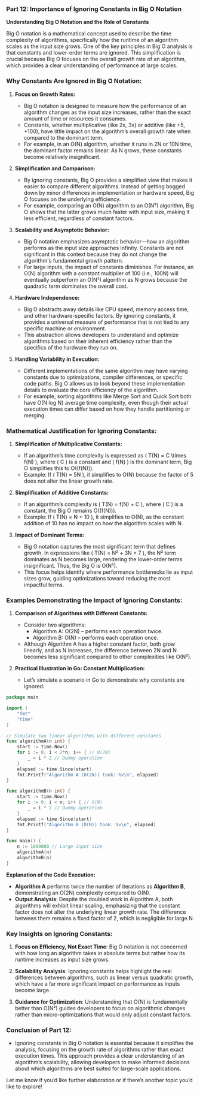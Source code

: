 ### **Part 12: Importance of Ignoring Constants in Big O Notation**

**Understanding Big O Notation and the Role of Constants**

Big O notation is a mathematical concept used to describe the time complexity of algorithms, specifically how the runtime of an algorithm scales as the input size grows. One of the key principles in Big O analysis is that constants and lower-order terms are ignored. This simplification is crucial because Big O focuses on the overall growth rate of an algorithm, which provides a clear understanding of performance at large scales.

### **Why Constants Are Ignored in Big O Notation:**

1. **Focus on Growth Rates:**
   - Big O notation is designed to measure how the performance of an algorithm changes as the input size increases, rather than the exact amount of time or resources it consumes.
   - Constants, whether multiplicative (like 2x, 3x) or additive (like +5, +100), have little impact on the algorithm’s overall growth rate when compared to the dominant term.
   - For example, in an O(N) algorithm, whether it runs in 2N or 10N time, the dominant factor remains linear. As N grows, these constants become relatively insignificant.

2. **Simplification and Comparison:**
   - By ignoring constants, Big O provides a simplified view that makes it easier to compare different algorithms. Instead of getting bogged down by minor differences in implementation or hardware speed, Big O focuses on the underlying efficiency.
   - For example, comparing an O(N) algorithm to an O(N²) algorithm, Big O shows that the latter grows much faster with input size, making it less efficient, regardless of constant factors.

3. **Scalability and Asymptotic Behavior:**
   - Big O notation emphasizes asymptotic behavior—how an algorithm performs as the input size approaches infinity. Constants are not significant in this context because they do not change the algorithm's fundamental growth pattern.
   - For large inputs, the impact of constants diminishes. For instance, an O(N) algorithm with a constant multiplier of 100 (i.e., 100N) will eventually outperform an O(N²) algorithm as N grows because the quadratic term dominates the overall cost.

4. **Hardware Independence:**
   - Big O abstracts away details like CPU speed, memory access time, and other hardware-specific factors. By ignoring constants, it provides a universal measure of performance that is not tied to any specific machine or environment.
   - This abstraction allows developers to understand and optimize algorithms based on their inherent efficiency rather than the specifics of the hardware they run on.

5. **Handling Variability in Execution:**
   - Different implementations of the same algorithm may have varying constants due to optimizations, compiler differences, or specific code paths. Big O allows us to look beyond these implementation details to evaluate the core efficiency of the algorithm.
   - For example, sorting algorithms like Merge Sort and Quick Sort both have O(N log N) average time complexity, even though their actual execution times can differ based on how they handle partitioning or merging.

### **Mathematical Justification for Ignoring Constants:**

1. **Simplification of Multiplicative Constants:**
   - If an algorithm’s time complexity is expressed as \( T(N) = C \times f(N) \), where \( C \) is a constant and \( f(N) \) is the dominant term, Big O simplifies this to O(\(f(N)\)).
   - Example: If \( T(N) = 5N \), it simplifies to O(N) because the factor of 5 does not alter the linear growth rate.

2. **Simplification of Additive Constants:**
   - If an algorithm’s complexity is \( T(N) = f(N) + C \), where \( C \) is a constant, the Big O remains O(\(f(N)\)).
   - Example: If \( T(N) = N + 10 \), it simplifies to O(N), as the constant addition of 10 has no impact on how the algorithm scales with N.

3. **Impact of Dominant Terms:**
   - Big O notation captures the most significant term that defines growth. In expressions like \( T(N) = N² + 3N + 7 \), the N² term dominates as N becomes large, rendering the lower-order terms insignificant. Thus, the Big O is O(N²).
   - This focus helps identify where performance bottlenecks lie as input sizes grow, guiding optimizations toward reducing the most impactful terms.

### **Examples Demonstrating the Impact of Ignoring Constants:**

1. **Comparison of Algorithms with Different Constants:**
   - Consider two algorithms:
     - Algorithm A: O(2N) – performs each operation twice.
     - Algorithm B: O(N) – performs each operation once.
   - Although Algorithm A has a higher constant factor, both grow linearly, and as N increases, the difference between 2N and N becomes less significant compared to other complexities like O(N²).

2. **Practical Illustration in Go: Constant Multiplication:**
   - Let’s simulate a scenario in Go to demonstrate why constants are ignored:

```go
package main

import (
    "fmt"
    "time"
)

// Simulate two linear algorithms with different constants
func algorithmA(n int) {
    start := time.Now()
    for i := 0; i < 2*n; i++ { // O(2N)
        _ = i * 2 // Dummy operation
    }
    elapsed := time.Since(start)
    fmt.Printf("Algorithm A (O(2N)) took: %v\n", elapsed)
}

func algorithmB(n int) {
    start := time.Now()
    for i := 0; i < n; i++ { // O(N)
        _ = i * 2 // Dummy operation
    }
    elapsed := time.Since(start)
    fmt.Printf("Algorithm B (O(N)) took: %v\n", elapsed)
}

func main() {
    n := 1000000 // Large input size
    algorithmA(n)
    algorithmB(n)
}
```

**Explanation of the Code Execution:**
- **Algorithm A** performs twice the number of iterations as **Algorithm B**, demonstrating an O(2N) complexity compared to O(N).
- **Output Analysis**: Despite the doubled work in Algorithm A, both algorithms will exhibit linear scaling, emphasizing that the constant factor does not alter the underlying linear growth rate. The difference between them remains a fixed factor of 2, which is negligible for large N.

### **Key Insights on Ignoring Constants:**

1. **Focus on Efficiency, Not Exact Time**: Big O notation is not concerned with how long an algorithm takes in absolute terms but rather how its runtime increases as input size grows.
   
2. **Scalability Analysis**: Ignoring constants helps highlight the real differences between algorithms, such as linear versus quadratic growth, which have a far more significant impact on performance as inputs become large.

3. **Guidance for Optimization**: Understanding that O(N) is fundamentally better than O(N²) guides developers to focus on algorithmic changes rather than micro-optimizations that would only adjust constant factors.

### **Conclusion of Part 12:**
- Ignoring constants in Big O notation is essential because it simplifies the analysis, focusing on the growth rate of algorithms rather than exact execution times. This approach provides a clear understanding of an algorithm’s scalability, allowing developers to make informed decisions about which algorithms are best suited for large-scale applications.

Let me know if you’d like further elaboration or if there’s another topic you’d like to explore!